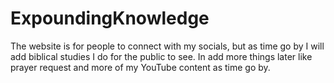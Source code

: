# ExpoundingKnowledge
The website is for people to connect with my socials, but as time go by I will add biblical studies I do for the public to see. In add more things later like prayer request and more of my YouTube content as time go by.
